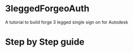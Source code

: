 # 3leggedForgeoAuth
A tutorial to build forge 3 legged single sign on for Autodesk
# Step by Step guide
